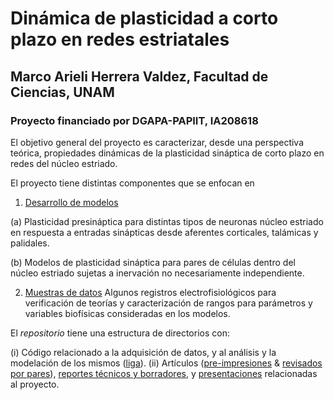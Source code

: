 # Dinámica de plasticidad a corto plazo en redes estriatales
## Marco Arieli Herrera Valdez, Facultad de Ciencias, UNAM
### Proyecto financiado por DGAPA-PAPIIT, IA208618

El objetivo general del proyecto es caracterizar, desde una perspectiva teórica, propiedades dinámicas de la plasticidad sináptica de corto plazo en redes del núcleo estriado.

El proyecto tiene distintas componentes que se enfocan en

1. [Desarrollo de modelos](code_Acquisiton+Analysis+Models/README_code.md)

(a) Plasticidad presináptica para distintas tipos de neuronas núcleo estriado en respuesta a entradas sinápticas desde aferentes corticales, talámicas y palidales.

(b) Modelos de plasticidad sináptica para pares de células dentro del núcleo estriado sujetas a inervación no necesariamente independiente.

2. [Muestras de datos](sampleData/README_sampleData.md)
Algunos registros electrofisiológicos para verificación de teorías y caracterización de rangos para parámetros y variables biofísicas consideradas en los modelos.


El _repositorio_ tiene una estructura de directorios con:

(i) Código relacionado a la adquisición de datos, y al análisis y la modelación de los mismos ([liga](code_Acquisiton+Analysis+Models/README_code.md)).
(ii) Artículos ([pre-impresiones](preprints/README_preprints.md) & [revisados por pares](peer-reviewed/README_peer-reviewed.md)), [reportes técnicos y borradores](drafts+reports/README_drafts+reports.md), y [presentaciones](presentations/README_presentations.md) relacionadas al proyecto.
